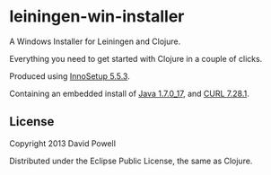 # leiningen-win-installer

A Windows Installer for Leiningen and Clojure.

Everything you need to get started with Clojure in a couple of clicks.

Produced using [InnoSetup 5.5.3](http://www.jrsoftware.org/isinfo.php).

Containing an embedded install of [Java 1.7.0_17](http://www.oracle.com/technetwork/java/javase/downloads/jdk7-downloads-1880260.html),
and [CURL 7.28.1](http://www.paehl.com/open_source/?download=curl_728_1_ssl.zip).

## License

Copyright 2013 David Powell

Distributed under the Eclipse Public License, the same as Clojure.
